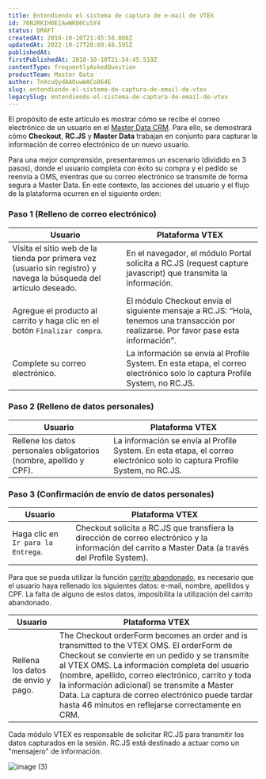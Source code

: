 ```yaml
---
title: Entendiendo el sistema de captura de e-mail de VTEX
id: 76N2RKIHOEIAwWK06CuSY4
status: DRAFT
createdAt: 2018-10-10T21:45:58.886Z
updatedAt: 2022-10-17T20:09:48.595Z
publishedAt: 
firstPublishedAt: 2018-10-10T21:54:45.519Z
contentType: frequentlyAskedQuestion
productTeam: Master Data
author: TnXcuQydAAOuwWACo864E
slug: entendiendo-el-sistema-de-captura-de-email-de-vtex
legacySlug: entendiendo-el-sistema-de-captura-de-email-de-vtex
---
```


El propósito de este artículo es mostrar cómo se recibe el correo electrónico de un usuario en el [Master Data CRM](https://help.vtex.com/es/subcategory/visao-geral-do-master-data--5gtjaqCG7eIseyCI0aSqc2#). Para ello, se demostrará cómo **Checkout**, **RC.JS** y **Master Data** trabajan en conjunto para capturar la información de correo electrónico de un nuevo usuario.

Para una mejor comprensión, presentaremos un escenario (dividido en 3 pasos), donde el usuario completa con éxito su compra y el pedido se reenvía a OMS, mientras que su correo electrónico se transmite de forma segura a Master Data. En este contexto, las acciones del usuario y el flujo de la plataforma ocurren en el siguiente orden:

### Paso 1 (Relleno de correo electrónico)

| __Usuario__ | __Plataforma VTEX__ |
|------------------|------------------|
| Visita el sitio web de la tienda por primera vez (usuario sin registro) y navega la búsqueda del artículo deseado. | En el navegador, el módulo Portal solicita a RC.JS (request capture javascript) que transmita la información. |
| Agregue el producto al carrito y haga clic en el botón `Finalizar compra`. | El módulo Checkout envía el siguiente mensaje a RC.JS: “Hola, tenemos una transacción por realizarse. Por favor pase esta información”. |
| Complete su correo electrónico. | La información se envía al Profile System. En esta etapa, el correo electrónico solo lo captura Profile System, no RC.JS. |

### Paso 2 (Relleno de datos personales)

| __Usuario__ | __Plataforma VTEX__ |
|------------------|------------------|
| Rellene los datos personales obligatorios (nombre, apellido y CPF). | La información se envía al Profile System. En esta etapa, el correo electrónico solo lo captura Profile System, no RC.JS. |

### Paso 3 (Confirmación de envío de datos personales)

| __Usuario__ | __Plataforma VTEX__ |
|------------------|------------------|
| Haga clic en `Ir para la Entrega`. | Checkout solicita a RC.JS que transfiera la dirección de correo electrónico y la información del carrito a Master Data (a través del Profile System). |

<div class="alert alert-warning">
Para que se pueda utilizar la función <a href="https://help.vtex.com/es/tutorial/acesse-o-carrinho-abandonado-dos-clientes--4bbXy1TlzJaiCr41xKDN4e#">carrito abandonado</a>, es necesario que el usuario haya rellenado los siguientes datos: e-mail, nombre, apellidos y CPF. La falta de alguno de estos datos, imposibilita la utilización del carrito abandonado.
</div>

| __Usuario__ | __Plataforma VTEX__ |
|------------------|------------------|
| Rellena los datos de envío y pago. | The Checkout orderForm becomes an order and is transmitted to the VTEX OMS. El orderForm de Checkout se convierte en un pedido y se transmite al VTEX OMS. La información completa del usuario (nombre, apellido, correo electrónico, carrito y toda la información adicional) se transmite a Master Data. La captura de correo electrónico puede tardar hasta 46 minutos en reflejarse correctamente en CRM. |

<div class="alert alert-info">
Cada módulo VTEX es responsable de solicitar RC.JS para transmitir los datos capturados en la sesión. RC.JS está destinado a actuar como un "mensajero" de información.
</div>

![image (3)](//images.ctfassets.net/alneenqid6w5/18dCifD9tOEo8mgUocamIc/958e0da9d2c7aa724f5c1c80bb0b616e/image__3_.png)

